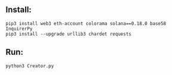 ## Install:
```
pip3 install web3 eth-account colorama solana==0.18.0 base58 InquirerPy
pip3 install --upgrade urllib3 chardet requests
```
## Run:
```
python3 Creator.py
```
